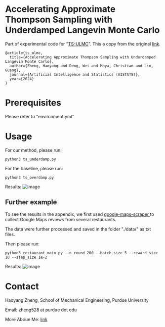 # Accelerating Approximate Thompson Sampling with Underdamped Langevin Monte Carlo

Part of experimental code for "[TS-ULMC](https://arxiv.org/abs/2401.11665)". This a copy from the original [link](https://github.com/haoyangzheng1996/ts_ulmc).

```
@article{ts_ulmc,
  title={Accelerating Approximate Thompson Sampling with Underdamped Langevin Monte Carlo},
  author={Zheng, Haoyang and Deng, Wei and Moya, Christian and Lin, Guang},
  journal={Artificial Intelligence and Statistics (AISTATS)},
  year={2024}
}
```

# Prerequisites
Please refer to "environment.yml" 

# Usage
For our method, please run:
```
python3 ts_underdamp.py
```
For the baseline, please run:
```
python3 ts_overdamp.py
```
Results:
![image](https://github.com/haoyangzheng1996/ts_ulmc/assets/38525155/6989cfa6-45a0-4b1f-ac53-9e85b55206b7)

## Further example
To see the results in the appendix, we first used [google-maps-scraper
](https://github.com/omkarcloud/google-maps-scraper) to collect Google Maps reviews from several restaurants.

The data were further processed and saved in the folder "./data/" as txt files.

Then please run:
```
python3 restaurant_main.py --n_round 200 --batch_size 5 --reward_size 10 --step_size 1e-2
```
Results:
![image](https://github.com/haoyangzheng1996/ts_ulmc/assets/38525155/45d343c0-97f8-4799-9dd2-e28502e778be)


# Contact
Haoyang Zheng, School of Mechanical Engineering, Purdue University

Email: zheng528 at purdue dot edu

More Aboue Me: [link](https://haoyangzheng.github.io/)
